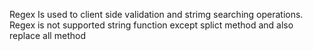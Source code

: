 Regex Is used to client side validation and strimg searching operations.
Regex is not supported string function except splict method and also replace all method
